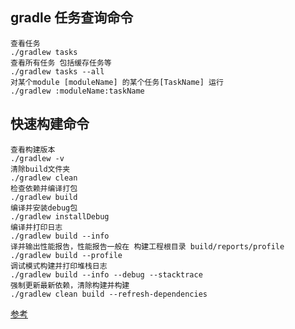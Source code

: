 ## gradle 任务查询命令
```
查看任务
./gradlew tasks
查看所有任务 包括缓存任务等
./gradlew tasks --all
对某个module [moduleName] 的某个任务[TaskName] 运行
./gradlew :moduleName:taskName
```

## 快速构建命令
```
查看构建版本
./gradlew -v
清除build文件夹
./gradlew clean
检查依赖并编译打包
./gradlew build
编译并安装debug包
./gradlew installDebug
编译并打印日志
./gradlew build --info
译并输出性能报告，性能报告一般在 构建工程根目录 build/reports/profile
./gradlew build --profile
调试模式构建并打印堆栈日志
./gradlew build --info --debug --stacktrace
强制更新最新依赖，清除构建并构建
./gradlew clean build --refresh-dependencies
```

[参考](https://juejin.cn/post/6974279704836571143)